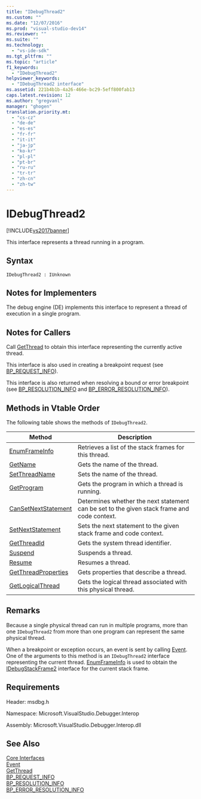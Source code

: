 ```yaml
---
title: "IDebugThread2"
ms.custom: ""
ms.date: "12/07/2016"
ms.prod: "visual-studio-dev14"
ms.reviewer: ""
ms.suite: ""
ms.technology: 
  - "vs-ide-sdk"
ms.tgt_pltfrm: ""
ms.topic: "article"
f1_keywords: 
  - "IDebugThread2"
helpviewer_keywords: 
  - "IDebugThread2 interface"
ms.assetid: 221b4b1b-4a26-466e-bc29-5eff800fab13
caps.latest.revision: 12
ms.author: "gregvanl"
manager: "ghogen"
translation.priority.mt: 
  - "cs-cz"
  - "de-de"
  - "es-es"
  - "fr-fr"
  - "it-it"
  - "ja-jp"
  - "ko-kr"
  - "pl-pl"
  - "pt-br"
  - "ru-ru"
  - "tr-tr"
  - "zh-cn"
  - "zh-tw"
---
```

# IDebugThread2
[!INCLUDE[vs2017banner](../../../code-quality/includes/vs2017banner.md)]

This interface represents a thread running in a program.  
  
## Syntax  
  
```  
IDebugThread2 : IUnknown  
```  
  
## Notes for Implementers  
 The debug engine (DE) implements this interface to represent a thread of execution in a single program.  
  
## Notes for Callers  
 Call [GetThread](../../../extensibility/debugger/reference/idebugstackframe2--getthread.md) to obtain this interface representing the currently active thread.  
  
 This interface is also used in creating a breakpoint request (see [BP_REQUEST_INFO](../../../extensibility/debugger/reference/bp_request_info.md)).  
  
 This interface is also returned when resolving a bound or error breakpoint (see [BP_RESOLUTION_INFO](../../../extensibility/debugger/reference/bp_resolution_info.md) and [BP_ERROR_RESOLUTION_INFO](../../../extensibility/debugger/reference/bp_error_resolution_info.md)).  
  
## Methods in Vtable Order  
 The following table shows the methods of `IDebugThread2`.  
  
|Method|Description|  
|------------|-----------------|  
|[EnumFrameInfo](../../../extensibility/debugger/reference/idebugthread2--enumframeinfo.md)|Retrieves a list of the stack frames for this thread.|  
|[GetName](../../../extensibility/debugger/reference/idebugthread2--getname.md)|Gets the name of the thread.|  
|[SetThreadName](../../../extensibility/debugger/reference/idebugthread2--setthreadname.md)|Sets the name of the thread.|  
|[GetProgram](../../../extensibility/debugger/reference/idebugthread2--getprogram.md)|Gets the program in which a thread is running.|  
|[CanSetNextStatement](../../../extensibility/debugger/reference/idebugthread2--cansetnextstatement.md)|Determines whether the next statement can be set to the given stack frame and code context.|  
|[SetNextStatement](../../../extensibility/debugger/reference/idebugthread2--setnextstatement.md)|Sets the next statement to the given stack frame and code context.|  
|[GetThreadId](../../../extensibility/debugger/reference/idebugthread2--getthreadid.md)|Gets the system thread identifier.|  
|[Suspend](../../../extensibility/debugger/reference/idebugthread2--suspend.md)|Suspends a thread.|  
|[Resume](../../../extensibility/debugger/reference/idebugthread2--resume.md)|Resumes a thread.|  
|[GetThreadProperties](../../../extensibility/debugger/reference/idebugthread2--getthreadproperties.md)|Gets properties that describe a thread.|  
|[GetLogicalThread](../../../extensibility/debugger/reference/idebugthread2--getlogicalthread.md)|Gets the logical thread associated with this physical thread.|  
  
## Remarks  
 Because a single physical thread can run in multiple programs, more than one `IDebugThread2` from more than one program can represent the same physical thread.  
  
 When a breakpoint or exception occurs, an event is sent by calling [Event](../../../extensibility/debugger/reference/idebugeventcallback2--event.md). One of the arguments to this method is an `IDebugThread2` interface representing the current thread. [EnumFrameInfo](../../../extensibility/debugger/reference/idebugthread2--enumframeinfo.md) is used to obtain the [IDebugStackFrame2](../../../extensibility/debugger/reference/idebugstackframe2.md) interface for the current stack frame.  
  
## Requirements  
 Header: msdbg.h  
  
 Namespace: Microsoft.VisualStudio.Debugger.Interop  
  
 Assembly: Microsoft.VisualStudio.Debugger.Interop.dll  
  
## See Also  
 [Core Interfaces](../../../extensibility/debugger/reference/core-interfaces.md)   
 [Event](../../../extensibility/debugger/reference/idebugeventcallback2--event.md)   
 [GetThread](../../../extensibility/debugger/reference/idebugstackframe2--getthread.md)   
 [BP_REQUEST_INFO](../../../extensibility/debugger/reference/bp_request_info.md)   
 [BP_RESOLUTION_INFO](../../../extensibility/debugger/reference/bp_resolution_info.md)   
 [BP_ERROR_RESOLUTION_INFO](../../../extensibility/debugger/reference/bp_error_resolution_info.md)